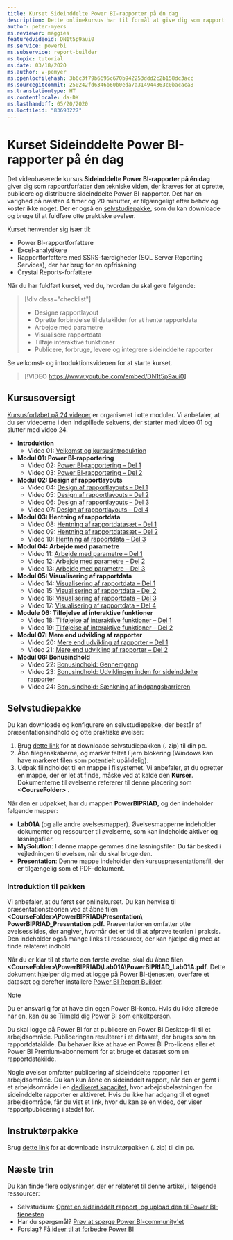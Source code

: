 ```yaml
---
title: Kurset Sideinddelte Power BI-rapporter på én dag
description: Dette onlinekursus har til formål at give dig som rapportforfatter den tekniske viden, der kræves for at oprette, publicere og distribuere sideinddelte Power BI-rapporter.
author: peter-myers
ms.reviewer: maggies
featuredvideoid: DN1t5p9aui0
ms.service: powerbi
ms.subservice: report-builder
ms.topic: tutorial
ms.date: 03/18/2020
ms.author: v-pemyer
ms.openlocfilehash: 3b6c3f79b6695c670b942253ddd2c2b158dc3acc
ms.sourcegitcommit: 250242fd6346b60b0eda7a314944363c0bacaca8
ms.translationtype: HT
ms.contentlocale: da-DK
ms.lasthandoff: 05/20/2020
ms.locfileid: "83693227"
---
```

# <a name="power-bi-paginated-reports-in-a-day-course"></a>Kurset Sideinddelte Power BI-rapporter på én dag

Det videobaserede kursus **Sideinddelte Power BI-rapporter på én dag** giver dig som rapportforfatter den tekniske viden, der kræves for at oprette, publicere og distribuere sideinddelte Power BI-rapporter. Det har en varighed på næsten 4 timer og 20 minutter, er tilgængeligt efter behov og koster ikke noget. Der er også en [selvstudiepakke](#self-study-kit), som du kan downloade og bruge til at fuldføre otte praktiske øvelser.

Kurset henvender sig især til:

- Power BI-rapportforfattere
- Excel-analytikere
- Rapportforfattere med SSRS-færdigheder (SQL Server Reporting Services), der har brug for en opfriskning
- Crystal Reports-forfattere

Når du har fuldført kurset, ved du, hvordan du skal gøre følgende:

> [!div class="checklist"]
> - Designe rapportlayout
> - Oprette forbindelse til datakilder for at hente rapportdata
> - Arbejde med parametre
> - Visualisere rapportdata
> - Tilføje interaktive funktioner
> - Publicere, forbruge, levere og integrere sideinddelte rapporter

Se velkomst- og introduktionsvideoen for at starte kurset.

> [!VIDEO https://www.youtube.com/embed/DN1t5p9aui0]

## <a name="course-outline"></a>Kursusoversigt

[Kursusforløbet på 24 videoer](https://www.youtube.com/playlist?list=PL1N57mwBHtN1icIhpjQOaRL8r9G-wytpT) er organiseret i otte moduler. Vi anbefaler, at du ser videoerne i den indspillede sekvens, der starter med video 01 og slutter med video 24.

- **Introduktion**
  - Video 01: [Velkomst og kursusintroduktion](https://www.youtube.com/watch?v=DN1t5p9aui0&list=PL1N57mwBHtN1icIhpjQOaRL8r9G-wytpT)
- **Modul 01: Power BI-rapportering**
  - Video 02: [Power BI-rapportering – Del 1](https://www.youtube.com/watch?v=s6Amctk3Z_g&list=PL1N57mwBHtN1icIhpjQOaRL8r9G-wytpT)
  - Video 03: [Power BI-rapportering – Del 2](https://www.youtube.com/watch?v=jXTiYJKw1Rs&list=PL1N57mwBHtN1icIhpjQOaRL8r9G-wytpT)
- **Modul 02: Design af rapportlayouts**
  - Video 04: [Design af rapportlayouts – Del 1](https://www.youtube.com/watch?v=EjHANN3rGNs&list=PL1N57mwBHtN1icIhpjQOaRL8r9G-wytpT)
  - Video 05: [Design af rapportlayouts – Del 2](https://www.youtube.com/watch?v=2CZIrJU_HZU&list=PL1N57mwBHtN1icIhpjQOaRL8r9G-wytpT)
  - Video 06: [Design af rapportlayouts – Del 3](https://www.youtube.com/watch?v=eaFFzkT6pxE&list=PL1N57mwBHtN1icIhpjQOaRL8r9G-wytpT)
  - Video 07: [Design af rapportlayouts – Del 4](https://www.youtube.com/watch?v=0z576TI27Vg&list=PL1N57mwBHtN1icIhpjQOaRL8r9G-wytpT)
- **Modul 03: Hentning af rapportdata**
  - Video 08: [Hentning af rapportdatasæt – Del 1](https://www.youtube.com/watch?v=SHGTTYXtio0&list=PL1N57mwBHtN1icIhpjQOaRL8r9G-wytpT)
  - Video 09: [Hentning af rapportdatasæt – Del 2](https://www.youtube.com/watch?v=1Dzd9wb7XUY&list=PL1N57mwBHtN1icIhpjQOaRL8r9G-wytpT)
  - Video 10: [Hentning af rapportdata – Del 3](https://www.youtube.com/watch?v=OFXG7sl5L2o&list=PL1N57mwBHtN1icIhpjQOaRL8r9G-wytpT)
- **Modul 04: Arbejde med parametre**
  - Video 11: [Arbejde med parametre – Del 1](https://www.youtube.com/watch?v=o7WaK88kheA&list=PL1N57mwBHtN1icIhpjQOaRL8r9G-wytpT)
  - Video 12: [Arbejde med parametre – Del 2](https://www.youtube.com/watch?v=okj6wO72clQ&list=PL1N57mwBHtN1icIhpjQOaRL8r9G-wytpT)
  - Video 13: [Arbejde med parametre – Del 3](https://www.youtube.com/watch?v=13-6sWIRD74&list=PL1N57mwBHtN1icIhpjQOaRL8r9G-wytpT)
- **Modul 05: Visualisering af rapportdata**
  - Video 14: [Visualisering af rapportdata – Del 1](https://www.youtube.com/watch?v=b4TxBBtOWSw&list=PL1N57mwBHtN1icIhpjQOaRL8r9G-wytpT)
  - Video 15: [Visualisering af rapportdata – Del 2](https://www.youtube.com/watch?v=JhEa_TugXeE&list=PL1N57mwBHtN1icIhpjQOaRL8r9G-wytpT)
  - Video 16: [Visualisering af rapportdata – Del 3](https://www.youtube.com/watch?v=dliLsRvQB-c&list=PL1N57mwBHtN1icIhpjQOaRL8r9G-wytpT)
  - Video 17: [Visualisering af rapportdata – Del 4](https://www.youtube.com/watch?v=5yHxuRRP_eU&list=PL1N57mwBHtN1icIhpjQOaRL8r9G-wytpT)
- **Module 06: Tilføjelse af interaktive funktioner**
  - Video 18: [Tilføjelse af interaktive funktioner – Del 1](https://www.youtube.com/watch?v=LInMHpTEaI0&list=PL1N57mwBHtN1icIhpjQOaRL8r9G-wytpT)
  - Video 19: [Tilføjelse af interaktive funktioner – Del 2](https://www.youtube.com/watch?v=b_pr1xsbRJc&list=PL1N57mwBHtN1icIhpjQOaRL8r9G-wytpT)
- **Modul 07: Mere end udvikling af rapporter**
  - Video 20: [Mere end udvikling af rapporter – Del 1](https://www.youtube.com/watch?v=1CgDVDslwvs&list=PL1N57mwBHtN1icIhpjQOaRL8r9G-wytpT)
  - Video 21: [Mere end udvikling af rapporter – Del 2](https://www.youtube.com/watch?v=KRwtl7h0ynI&list=PL1N57mwBHtN1icIhpjQOaRL8r9G-wytpT)
- **Modul 08: Bonusindhold**
  - Video 22: [Bonusindhold: Gennemgang](https://www.youtube.com/watch?v=w5zlJ8BodxI&list=PL1N57mwBHtN1icIhpjQOaRL8r9G-wytpT)
  - Video 23: [Bonusindhold: Udviklingen inden for sideinddelte rapporter](https://www.youtube.com/watch?v=pevpai65MvY&list=PL1N57mwBHtN1icIhpjQOaRL8r9G-wytpT)
  - Video 24: [Bonusindhold: Sænkning af indgangsbarrieren](https://www.youtube.com/watch?v=vu32LfckCt8&list=PL1N57mwBHtN1icIhpjQOaRL8r9G-wytpT)

## <a name="self-study-kit"></a>Selvstudiepakke

Du kan downloade og konfigurere en selvstudiepakke, der består af præsentationsindhold og otte praktiske øvelser:

1. Brug [dette link](https://aka.ms/priad-student) for at downloade selvstudiepakken (. zip) til din pc.
1. Åbn filegenskaberne, og markér feltet Fjern blokering (Windows kan have markeret filen som potentielt upålidelig).
1. Udpak filindholdet til en mappe i filsystemet. Vi anbefaler, at du opretter en mappe, der er let at finde, måske ved at kalde den **Kurser**. Dokumenterne til øvelserne refererer til denne placering som **&lt;CourseFolder&gt;** .

Når den er udpakket, har du mappen **PowerBIPRIAD**, og den indeholder følgende mapper:

- **Lab01A** (og alle andre øvelsesmapper). Øvelsesmapperne indeholder dokumenter og ressourcer til øvelserne, som kan indeholde aktiver og løsningsfiler.
- **MySolution**: I denne mappe gemmes dine løsningsfiler. Du får besked i vejledningen til øvelsen, når du skal bruge den.
- **Presentation**: Denne mappe indeholder den kursuspræsentationsfil, der er tilgængelig som et PDF-dokument.

### <a name="getting-started-with-the-kit"></a>Introduktion til pakken

Vi anbefaler, at du først ser onlinekurset. Du kan henvise til præsentationsteorien ved at åbne filen **&lt;CourseFolder&gt;\PowerBIPRIAD\Presentation\ PowerBIPRIAD_Presentation.pdf**. Præsentationen omfatter otte øvelsesslides, der angiver, hvornår det er tid til at afprøve teorien i praksis. Den indeholder også mange links til ressourcer, der kan hjælpe dig med at finde relateret indhold.

Når du er klar til at starte den første øvelse, skal du åbne filen **&lt;CourseFolder&gt;\PowerBIPRIAD\Lab01A\PowerBIPRIAD_Lab01A.pdf**. Dette dokument hjælper dig med at logge på Power BI-tjenesten, overføre et datasæt og derefter installere [Power BI Report Builder](../paginated-reports/report-builder-power-bi.md).

> [!NOTE]
> Du er ansvarlig for at have din egen Power BI-konto. Hvis du ikke allerede har en, kan du se [Tilmeld dig Power BI som enkeltperson](../fundamentals/service-self-service-signup-for-power-bi.md).
>
> Du skal logge på Power BI for at publicere en Power BI Desktop-fil til et arbejdsområde. Publiceringen resulterer i et datasæt, der bruges som en rapportdatakilde. Du behøver ikke at have en Power BI Pro-licens eller et Power BI Premium-abonnement for at bruge et datasæt som en rapportdatakilde.
>
> Nogle øvelser omfatter publicering af sideinddelte rapporter i et arbejdsområde. Du kan kun åbne en sideinddelt rapport, når den er gemt i et arbejdsområde i en [dedikeret kapacitet](../admin/service-premium-what-is.md#dedicated-capacities), hvor arbejdsbelastningen for sideinddelte rapporter er aktiveret. Hvis du ikke har adgang til et egnet arbejdsområde, får du vist et link, hvor du kan se en video, der viser rapportpublicering i stedet for.

## <a name="instructor-kit"></a>Instruktørpakke

Brug [dette link](https://aka.ms/priad-instructor) for at downloade instruktørpakken (. zip) til din pc.

## <a name="next-steps"></a>Næste trin

Du kan finde flere oplysninger, der er relateret til denne artikel, i følgende ressourcer:

- Selvstudium: [Opret en sideinddelt rapport, og upload den til Power BI-tjenesten](../paginated-reports/paginated-reports-quickstart-aw.md)
- Har du spørgsmål? [Prøv at spørge Power BI-community'et](https://community.powerbi.com/)
- Forslag? [Få ideer til at forbedre Power BI](https://ideas.powerbi.com/)
